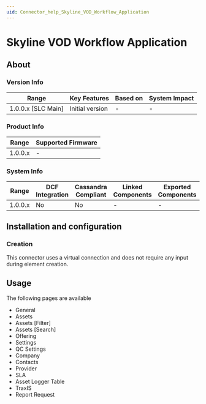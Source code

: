 ```yaml
---
uid: Connector_help_Skyline_VOD_Workflow_Application
---
```


# Skyline VOD Workflow Application

## About

### Version Info

| Range                | Key Features     | Based on     | System Impact     |
|----------------------|------------------|--------------|-------------------|
| 1.0.0.x [SLC Main]   | Initial version  | -            | -                 |

### Product Info

| Range     | Supported Firmware     |
|-----------|------------------------|
| 1.0.0.x   | -                      |

### System Info

| Range     | DCF Integration     | Cassandra Compliant     | Linked Components     | Exported Components     |
|-----------|---------------------|-------------------------|-----------------------|-------------------------|
| 1.0.0.x   | No                  | No                      | -                     | -                       |

## Installation and configuration

### Creation

This connector uses a virtual connection and does not require any input during element creation.

## Usage

The following pages are available

- General
- Assets
- Assets \[Filter\]
- Assets \[Search\]
- Offering
- Settings
- QC Settings
- Company
- Contacts
- Provider
- SLA
- Asset Logger Table
- TraxIS
- Report Request

